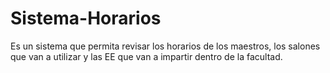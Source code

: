 # Sistema-Horarios
Es un sistema que permita revisar los horarios de los maestros, los salones que van a utilizar y las EE que van a impartir dentro de la facultad.
